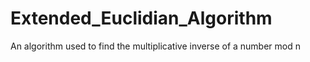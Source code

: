 # Extended_Euclidian_Algorithm
An algorithm used to find the multiplicative inverse of a number mod n
